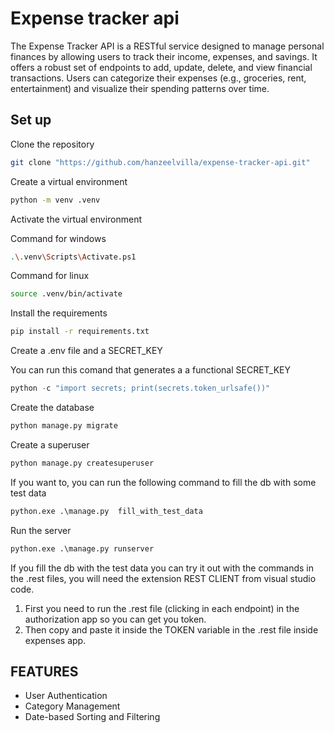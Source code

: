 # Expense tracker api

The Expense Tracker API is a RESTful service designed to manage personal finances by allowing users to track their income, expenses, and savings. It offers a robust set of endpoints to add, update, delete, and view financial transactions. Users can categorize their expenses (e.g., groceries, rent, entertainment) and visualize their spending patterns over time.

## Set up

Clone the repository

```bash
git clone "https://github.com/hanzeelvilla/expense-tracker-api.git"
```

Create a virtual environment

```bash
python -m venv .venv
```

Activate the virtual environment 

Command for windows

```bash
.\.venv\Scripts\Activate.ps1
```

Command for linux
```bash
source .venv/bin/activate
```

Install the requirements

```bash
pip install -r requirements.txt
```

Create a .env file and a SECRET_KEY

You can run this comand that generates a a functional SECRET_KEY

```python
python -c "import secrets; print(secrets.token_urlsafe())"
```


Create the database

```python
python manage.py migrate
```

Create a superuser

```python
python manage.py createsuperuser
```

If you want to, you can run the following command to fill the db with some test data

```python
python.exe .\manage.py  fill_with_test_data
```

Run the server

```python
python.exe .\manage.py runserver
```

If you fill the db with the test data you can try it out with the commands in the .rest files, you will need the extension REST CLIENT from visual studio code. 

1. First you need to run the .rest file (clicking in each endpoint) in the authorization app so you can get you token.
2. Then copy and paste it inside the TOKEN variable in the .rest file inside expenses app.

## FEATURES
- User Authentication
- Category Management
- Date-based Sorting and Filtering